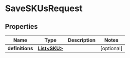 

# SaveSKUsRequest


## Properties

| Name | Type | Description | Notes |
|------------ | ------------- | ------------- | -------------|
|**definitions** | [**List&lt;SKU&gt;**](SKU.md) |  |  [optional] |



